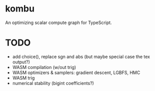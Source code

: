 # kombu

An optimizing scalar compute graph for TypeScript.

# TODO

* add choice(), replace sgn and abs (but maybe special case the tex output?)
* WASM compilation (w/out trig)
* WASM optimizers & samplers: gradient descent, LGBFS, HMC
* WASM trig
* numerical stability (bigint coefficients?)
